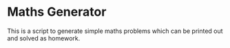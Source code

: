 # Maths Generator # 
 
This is a script to generate simple maths problems which can be printed out and solved as homework.  